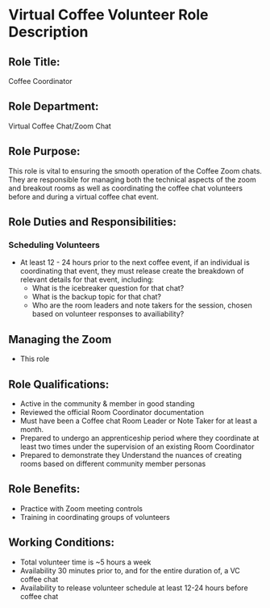 # Virtual Coffee Volunteer Role Description

## Role Title: 
Coffee Coordinator

## Role Department:
Virtual Coffee Chat/Zoom Chat

## Role Purpose:
This role is vital to ensuring the smooth operation of the Coffee Zoom chats. They are responsible for managing both the technical aspects of the zoom and breakout rooms as well as coordinating the coffee chat volunteers before and during a virtual coffee chat event.

## Role Duties and Responsibilities:

### Scheduling Volunteers
- At least 12 - 24 hours prior to the next coffee event, if an individual is coordinating that event, they must release create the breakdown of relevant details for that event, including:
    - What is the icebreaker question for that chat?
    - What is the backup topic for that chat?
    - Who are the room leaders and note takers for the session, chosen based on volunteer responses to availiability?

## Managing the Zoom
- This role 

## Role Qualifications:
- Active in the community & member in good standing
- Reviewed the official Room Coordinator documentation
- Must have been a Coffee chat Room Leader or Note Taker for at least a month.
- Prepared to undergo an apprenticeship period where they coordinate at least two times under the supervision of an existing Room Coordinator
- Prepared to demonstrate they Understand the nuances of creating rooms based on different community member personas


## Role Benefits:
- Practice with Zoom meeting controls
- Training in coordinating groups of volunteers

## Working Conditions:
- Total volunteer time is ~5 hours a week
- Availability 30 minutes prior to, and for the entire duration of, a VC coffee chat
- Availability to release volunteer schedule at least 12-24 hours before coffee chat
